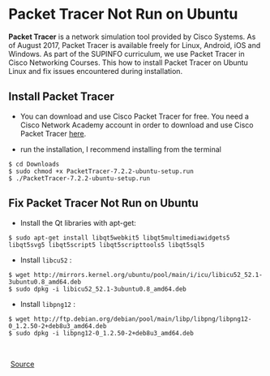 # Packet Tracer Not Run on Ubuntu

**Packet Tracer** is a network simulation tool provided by Cisco Systems. As of August 2017, Packet Tracer is available freely for Linux, Android, iOS and Windows. As part of the SUPINFO curriculum, we use Packet Tracer in Cisco Networking Courses. This how to install Packet Tracer on Ubuntu Linux and fix issues encountered during installation.

## Install Packet Tracer

- You can download and use Cisco Packet Tracer for free. You need a Cisco Network Academy account in order to download and use Cisco Packet Tracer [here]([https://www.netacad.com/courses/packet-tracer](https://www.netacad.com/courses/packet-tracer)).

- run the installation, I recommend installing from the terminal
```console
$ cd Downloads
$ sudo chmod +x PacketTracer-7.2.2-ubuntu-setup.run
$ ./PacketTracer-7.2.2-ubuntu-setup.run
```


## Fix Packet Tracer Not Run on Ubuntu

- Install the Qt libraries with apt-get:
```console
$ sudo apt-get install libqt5webkit5 libqt5multimediawidgets5 libqt5svg5 libqt5script5 libqt5scripttools5 libqt5sql5
```

- Install `libcu52` :
```console
$ wget http://mirrors.kernel.org/ubuntu/pool/main/i/icu/libicu52_52.1-3ubuntu0.8_amd64.deb
$ sudo dpkg -i libicu52_52.1-3ubuntu0.8_amd64.deb
```

- Install `libpng12` :
```console
$ wget http://ftp.debian.org/debian/pool/main/libp/libpng/libpng12-0_1.2.50-2+deb8u3_amd64.deb
$ sudo dpkg -i libpng12-0_1.2.50-2+deb8u3_amd64.deb
```

<br>

​		[Source](https://askubuntu.com/questions/1035523/packet-tracer-7-on-ubuntu-18-04-cannot-launch)
